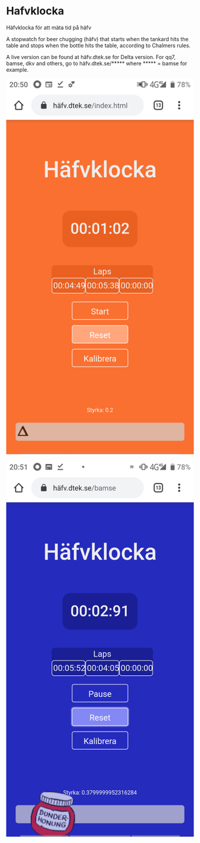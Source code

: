 # Hafvklocka
Häfvklocka för att mäta tid på häfv

A stopwatch for beer chugging (häfv) that starts when the tankard hits the table and stops when the bottle hits the table, according to Chalmers rules.

A live version can be found at häfv.dtek.se for Delta version. For qq7, bamse, dkv and others, go to häfv.dtek.se/***** where ***** = bamse for example. 

![Delta](https://github.com/OptiGE/Hafvklocka/blob/master/delta.png)

![Bamse](https://github.com/OptiGE/Hafvklocka/blob/master/bamse.png)
